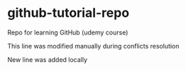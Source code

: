 # github-tutorial-repo
Repo for learning GitHub (udemy course)

This line was modified manually during conflicts resolution

New line was added locally